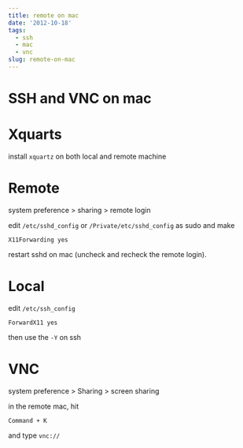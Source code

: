 ```yaml
---
title: remote on mac
date: '2012-10-18'
tags:
  - ssh
  - mac
  - vnc
slug: remote-on-mac
---
```



SSH and VNC on mac
==========

# Xquarts #

install `xquartz` on both local and remote machine

# Remote #

system preference > sharing > remote login 

edit `/etc/sshd_config` or `/Private/etc/sshd_config` as sudo  and make 

	X11Forwarding yes

restart sshd on mac (uncheck and recheck the remote login). 

# Local #

edit `/etc/ssh_config` 

	ForwardX11 yes 

then use the `-Y` on ssh 

# VNC #

system preference > Sharing > screen sharing 

in the remote mac, hit 

	Command + K  
	
and type `vnc://` 
